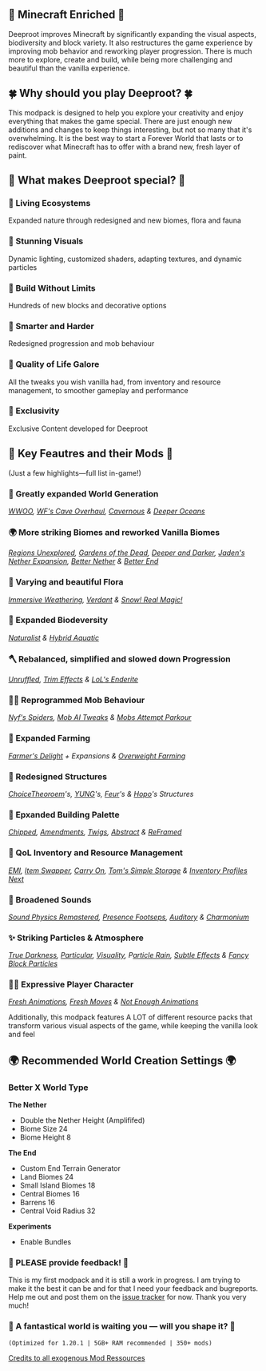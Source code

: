 ## 🌱 Minecraft Enriched 🌱

Deeproot improves Minecraft by significantly expanding the visual aspects, biodiversity and block variety. It also restructures the game experience by improving mob behavior and reworking player progression. There is much more to explore, create and build, while being more challenging and beautiful than the vanilla experience.


## 🍀 Why should you play Deeproot? 🍀

This modpack is designed to help you explore your creativity and enjoy everything that makes the game special. There are just enough new additions and changes to keep things interesting, but not so many that it's overwhelming. It is the best way to start a Forever World that lasts or to rediscover what Minecraft has to offer with a brand new, fresh layer of paint.


## 🌺 What makes Deeproot special? 🌺

### 🍃 Living Ecosystems
Expanded nature through redesigned and new biomes, flora and fauna

### 🍂 Stunning Visuals
Dynamic lighting, customized shaders, adapting textures, and dynamic particles

### 🍃 Build Without Limits
Hundreds of new blocks and decorative options

### 🍂 Smarter and Harder
Redesigned progression and mob behaviour

### 🍃 Quality of Life Galore
All the tweaks you wish vanilla had, from inventory and resource management, to smoother gameplay and performance

### 🍂 Exclusivity
Exclusive Content developed for Deeproot


## 🧩 Key Feautres and their Mods 🧩
(Just a few highlights—full list in-game!)

### 🌄 Greatly expanded World Generation 
_[WWOO](https://www.curseforge.com/minecraft/mc-mods/william-wythers-overhauled-overworld), [WF's Cave Overhaul](https://www.curseforge.com/minecraft/mc-mods/wfs-cave-overhaul), [Cavernous](https://www.curseforge.com/minecraft/data-packs/cavernous) & [Deeper Oceans](https://www.curseforge.com/minecraft/mc-mods/deeper-oceans)_

### 🌍 More striking Biomes and reworked Vanilla Biomes
_[Regions Unexplored](https://www.curseforge.com/minecraft/mc-mods/regions-unexplored), [Gardens of the Dead](https://www.curseforge.com/minecraft/mc-mods/gardens-of-the-dead), [Deeper and Darker](https://www.curseforge.com/minecraft/mc-mods/deeperdarker), [Jaden's Nether Expansion](https://www.curseforge.com/minecraft/mc-mods/jadens-nether-expansion), [Better Nether](https://www.curseforge.com/minecraft/mc-mods/betternether) & [Better End](https://www.curseforge.com/minecraft/mc-mods/betterend)_

### 🌿 Varying and beautiful Flora
_[Immersive Weathering](https://www.curseforge.com/minecraft/mc-mods/immersive-weathering-fabric), [Verdant](https://www.curseforge.com/minecraft/mc-mods/verdant) & [Snow! Real Magic!](https://www.curseforge.com/minecraft/mc-mods/snow-real-magic-fabric)_

### 🦊 Expanded Biodeversity
_[Naturalist](https://www.curseforge.com/minecraft/mc-mods/naturalist) & [Hybrid Aquatic](https://www.curseforge.com/minecraft/mc-mods/hybrid-aquatic)_

### 🪓 Rebalanced, simplified and slowed down Progression
_[Unruffled](https://www.curseforge.com/minecraft/mc-mods/unruffled), [Trim Effects](https://www.curseforge.com/minecraft/mc-mods/trimseffects) & [LoL's Enderite](https://www.curseforge.com/minecraft/mc-mods/enderite-lieonlion)_

### 🧟‍♂️ Reprogrammed Mob Behaviour 
_[Nyf's Spiders](https://www.curseforge.com/minecraft/mc-mods/nyfs-spiders), [Mob AI Tweaks](https://www.curseforge.com/minecraft/mc-mods/mob-ai-tweaks) & [Mobs Attempt Parkour](https://www.curseforge.com/minecraft/mc-mods/mobs-attempt-parkour)_

### 🥕 Expanded Farming 
_[Farmer's Delight](https://www.curseforge.com/minecraft/mc-mods/farmers-delight-refabricated) + Expansions & [Overweight Farming](https://www.curseforge.com/minecraft/mc-mods/overweight-farming)_

### 🏯 Redesigned Structures
_[ChoiceTheoroem](https://www.curseforge.com/minecraft/mc-mods/choicetheorems-overhauled-village)'s, [YUNG](https://www.curseforge.com/members/yungnickyoung/projects)'s, [Feur](https://www.curseforge.com/members/vayns/projects)'s & [Hopo](https://www.curseforge.com/members/hoponopono/projects)'s Structures_

### 🧱 Epxanded Building Palette
_[Chipped](https://www.curseforge.com/minecraft/mc-mods/chipped), [Amendments](https://www.curseforge.com/minecraft/mc-mods/amendments), [Twigs](https://www.curseforge.com/minecraft/mc-mods/twigs), [Abstract](https://www.curseforge.com/minecraft/mc-mods/abstract) & [ReFramed](https://www.curseforge.com/minecraft/mc-mods/reframed)_

### 🧰 QoL Inventory and Resource Management
_[EMI](https://www.curseforge.com/minecraft/mc-mods/emi), [Item Swapper](https://www.curseforge.com/minecraft/mc-mods/itemswapper), [Carry On](https://www.curseforge.com/minecraft/mc-mods/carry-on), [Tom's Simple Storage](https://www.curseforge.com/minecraft/mc-mods/toms-storage-fabric) & [Inventory Profiles Next](https://www.curseforge.com/minecraft/mc-mods/inventory-profiles-next)_

### 📣 Broadened Sounds
_[Sound Physics Remastered](https://www.curseforge.com/minecraft/mc-mods/sound-physics-remastered), [Presence Footseps](https://www.curseforge.com/minecraft/mc-mods/presence-footsteps), [Auditory](https://www.curseforge.com/minecraft/mc-mods/auditory-continued) & [Charmonium](https://www.curseforge.com/minecraft/mc-mods/charmonium)_

### ✨ Striking Particles & Atmosphere
_[True Darkness](https://www.curseforge.com/minecraft/mc-mods/true-darkness-refabricated), [Particular](https://modrinth.com/mod/particular), [Visuality](https://www.curseforge.com/minecraft/mc-mods/visuality), P[article Rain](https://www.curseforge.com/minecraft/mc-mods/particle-rain), [Subtle Effects](https://www.curseforge.com/minecraft/mc-mods/subtle-effects) & [Fancy Block Particles](https://www.curseforge.com/minecraft/mc-mods/fbp-renewed)_

### 🙍‍♂️ Expressive Player Character
_[Fresh Animations](https://www.curseforge.com/minecraft/texture-packs/fresh-animations), [Fresh Moves](https://www.curseforge.com/minecraft/texture-packs/fresh-moves) & [Not Enough Animations](https://www.curseforge.com/minecraft/mc-mods/not-enough-animations)_

Additionally, this modpack features A LOT of different resource packs that transform various visual aspects of the game, while keeping the vanilla look and feel

## 🌍 Recommended World Creation Settings 🌍
### Better X World Type
**The Nether**
- Double the Nether Height (Amplififed)
- Biome Size 24
- Biome Height 8

**The End**
- Custom End Terrain Generator
- Land Biomes 24
- Small Island Biomes 18
- Central Biomes 16
- Barrens 16
- Central Void Radius 32

**Experiments**
- Enable Bundles

### 💚 PLEASE provide feedback! 💚
This is my first modpack and it is still a work in progress. I am trying to make it the best it can be and for that I need your feedback and bugreports. Help me out and post them on the [issue tracker](https://github.com/mxKeaton/Deeproot/issues) for now. Thank you very much!

### 🌳 A fantastical world is waiting you — will you shape it? 🌳

```(Optimized for 1.20.1 | 5GB+ RAM recommended | 350+ mods)```

[Credits to all exogenous Mod Ressources](https://github.com/mxKeaton/Deeproot/blob/main/Exogenous_Ressource_Credits.md)
